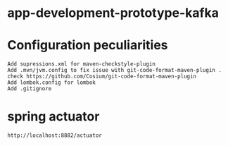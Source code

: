 # app-development-prototype-kafka

# Configuration peculiarities
    Add supressions.xml for maven-checkstyle-plugin
    Add .mvn/jvm.config to fix issue with git-code-format-maven-plugin . check https://github.com/Cosium/git-code-format-maven-plugin
    Add lombok.config for lombok
    Add .gitignore

# spring actuator
    http://localhost:8882/actuator